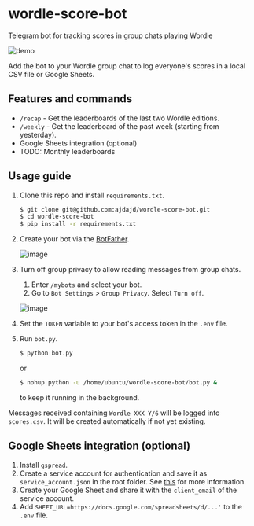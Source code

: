 # wordle-score-bot
Telegram bot for tracking scores in group chats playing Wordle

![demo](https://user-images.githubusercontent.com/13794421/152672850-daf0866d-312b-4f78-8238-68e9241a0ded.gif)

Add the bot to your Wordle group chat to log everyone's scores in a local CSV file or Google Sheets.

## Features and commands

- `/recap` - Get the leaderboards of the last two Wordle editions.
- `/weekly` - Get the leaderboard of the past week (starting from yesterday).
- Google Sheets integration (optional)
- TODO: Monthly leaderboards

## Usage guide

1. Clone this repo and install `requirements.txt`.

    ``` sh
    $ git clone git@github.com:ajdajd/wordle-score-bot.git
    $ cd wordle-score-bot
    $ pip install -r requirements.txt
    ```

2. Create your bot via the [BotFather](https://core.telegram.org/bots#6-botfather).

    ![image](https://user-images.githubusercontent.com/13794421/152684527-775f284f-923f-4555-93d9-4cbc1a617fec.png)
    
3. Turn off group privacy to allow reading messages from group chats.

   1. Enter `/mybots` and select your bot.
   2. Go to `Bot Settings` > `Group Privacy`. Select `Turn off`.

   ![image](https://user-images.githubusercontent.com/13794421/152685053-5a14ccf5-1320-470c-b8a3-354d21732854.png)

4. Set the `TOKEN` variable to your bot's access token in the `.env` file.
5. Run `bot.py`.

    ``` sh
    $ python bot.py
    ```

    or 

    ``` sh
    $ nohup python -u /home/ubuntu/wordle-score-bot/bot.py &
    ```
    
    to keep it running in the background.

Messages received containing `Wordle XXX Y/6` will be logged into `scores.csv`. It will be created automatically if not yet existing.

## Google Sheets integration (optional)

1. Install `gspread`.
2. Create a service account for authentication and save it as `service_account.json` in the root folder. See [this](https://docs.gspread.org/en/latest/oauth2.html#for-bots-using-service-account) for more information.
3. Create your Google Sheet and share it with the `client_email` of the service account.
4. Add `SHEET_URL=https://docs.google.com/spreadsheets/d/...'` to the `.env` file.
